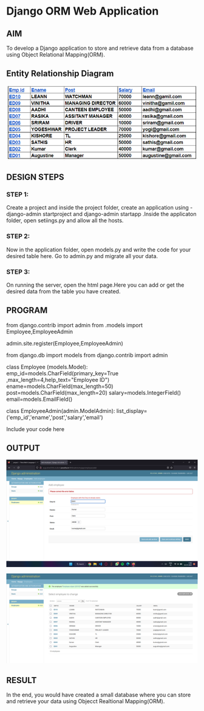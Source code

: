 # Django ORM Web Application

## AIM
To develop a Django application to store and retrieve data from a database using Object Relational Mapping(ORM).

## Entity Relationship Diagram

![output](./image/details.png)


## DESIGN STEPS

### STEP 1:
Create a project and inside the project folder, create an application using - django-admin startproject and django-admin startapp .Inside the applicaton folder, open setiings.py and allow all the hosts.


### STEP 2:
Now in the application folder, open models.py and write the code for your desired table here. Go to admin.py and migrate all your data.

### STEP 3:
On running the server, open the html page.Here you can add or get the desired data from the table you have created.


## PROGRAM
from django.contrib import admin
from .models import Employee,EmployeeAdmin


admin.site.register(Employee,EmployeeAdmin)

from django.db import models
from django.contrib import admin 

class Employee (models.Model):
    emp_id=models.CharField(primary_key=True ,max_length=4,help_text="Employee ID")
    ename=models.CharField(max_length=50)
    post=models.CharField(max_length=20)
    salary=models.IntegerField()
    email=models.EmailField()

class EmployeeAdmin(admin.ModelAdmin):
    list_display=('emp_id','ename','post','salary','email')  

Include your code here

## OUTPUT

![OUTPUT](image/primarykey.png)

![OUTPUT](image/augus.png)




## RESULT

In the end, you would have created a small database where you can store and retrieve your data using Objecct Realtional Mapping(ORM).
